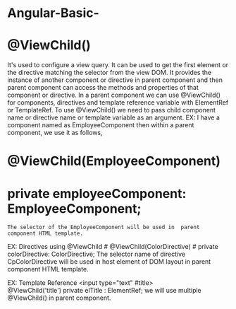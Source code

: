 # Angular-Basic-

# @ViewChild()
   It's used to configure a view query. It can be used to get the first element or the directive matching the selector from the view DOM.
   It provides the instance of another component or directive in parent component and then parent component can access the methods and properties of that component or directive. 
   In a parent component we can use @ViewChild() for components, directives and template reference variable with ElementRef or TemplateRef.
   To use @ViewChild() we need to pass child component name or directive name or template variable as an argument. 
   EX:  I have a component named as EmployeeComponent then within a parent component, we use it as follows,
   
  #  @ViewChild(EmployeeComponent)
  #  private employeeComponent: EmployeeComponent;
    The selector of the EmployeeComponent will be used in  parent component HTML template.
    
   EX: Directives using @ViewChild
     # @ViewChild(ColorDirective)
     # private colorDirective: ColorDirective;
     The selector name of directive CpColorDirective will be used in host element of DOM layout in parent component HTML template. 
     
  EX: Template Reference
      <input type="text" #title>        
        @ViewChild('title') 
        private elTitle : ElementRef; 
      we will use multiple @ViewChild() in parent component. 
     
